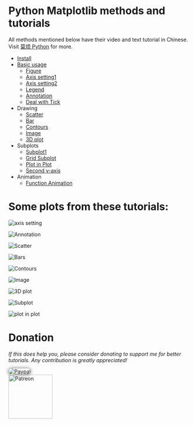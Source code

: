 # Python Matplotlib methods and tutorials

All methods mentioned below have their video and text tutorial in Chinese. Visit [莫烦 Python](https://mofanpy.com/tutorials/) for more.


* [Install](matplotlibTUT/plt2_install.py)
* [Basic usage](matplotlibTUT/plt3_simple_plot.py)
  * [Figure](matplotlibTUT/plt4_figure.py)
  * [Axis setting1](matplotlibTUT/plt5_ax_setting1.py)
  * [Axis setting2](matplotlibTUT/plt6_ax_setting2.py)
  * [Legend](matplotlibTUT/plt7_legend.py)
  * [Annotation](matplotlibTUT/plt8_annotation.py)
  * [Deal with Tick](matplotlibTUT/plt9_tick_visibility.py)
* Drawing
  * [Scatter](matplotlibTUT/plt10_scatter.py)
  * [Bar](matplotlibTUT/plt11_bar.py)
  * [Contours](matplotlibTUT/plt12_contours.py)
  * [Image](matplotlibTUT/plt13_image.py)
  * [3D plot](matplotlibTUT/plt14_3d.py)
* Subplots
  * [Subplot1](matplotlibTUT/plt15_subplot.py)
  * [Grid Subplot](matplotlibTUT/plt16_grid_subplot.py)
  * [Plot in Plot](matplotlibTUT/plt17_plot_in_plot.py)
  * [Second y-axis](matplotlibTUT/plt18_secondary_yaxis.py)
* Animation
  * [Function Animation](matplotlibTUT/plt19_animation.py)


# Some plots from these tutorials:

![axis setting](https://mofanpy.com/static/results/plt/2_4_3.png)

![Annotation](https://mofanpy.com/static/results/plt/2_6_5.png)

![Scatter](https://mofanpy.com/static/results/plt/3_1_1.png)

![Bars](https://mofanpy.com/static/results/plt/3_2_1.png)

![Contours](https://mofanpy.com/static/results/plt/3_3_1.png)

![Image](https://mofanpy.com/static/results/plt/3_4_1.png)

![3D plot](https://mofanpy.com/static/results/plt/3_5_1.png)

![Subplot](https://mofanpy.com/static/results/plt/4_1_2.png)

![plot in plot](https://mofanpy.com/static/results/plt/4_3_1.png)

# Donation

*If this does help you, please consider donating to support me for better tutorials. Any contribution is greatly appreciated!*

<div >
  <a href="https://www.paypal.com/cgi-bin/webscr?cmd=_donations&amp;business=morvanzhou%40gmail%2ecom&amp;lc=C2&amp;item_name=MorvanPython&amp;currency_code=AUD&amp;bn=PP%2dDonationsBF%3abtn_donateCC_LG%2egif%3aNonHosted">
    <img style="border-radius: 20px;  box-shadow: 0px 0px 10px 1px  #888888;"
         src="https://www.paypalobjects.com/webstatic/en_US/i/btn/png/silver-pill-paypal-44px.png"
         alt="Paypal"
         height="auto" ></a>
</div>

<div>
  <a href="https://www.patreon.com/morvan">
    <img src="https://mofanpy.com/static/img/support/patreon.jpg"
         alt="Patreon"
         height=120></a>
</div>